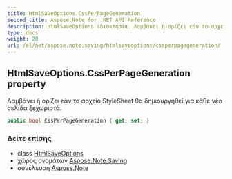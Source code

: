```yaml
---
title: HtmlSaveOptions.CssPerPageGeneration
second_title: Aspose.Note for .NET API Reference
description: HtmlSaveOptions ιδιοκτησία. Λαμβάνει ή ορίζει εάν το αρχείο StyleSheet θα δημιουργηθεί για κάθε νέα σελίδα ξεχωριστά.
type: docs
weight: 20
url: /el/net/aspose.note.saving/htmlsaveoptions/cssperpagegeneration/
---
```

## HtmlSaveOptions.CssPerPageGeneration property

Λαμβάνει ή ορίζει εάν το αρχείο StyleSheet θα δημιουργηθεί για κάθε νέα σελίδα ξεχωριστά.

```csharp
public bool CssPerPageGeneration { get; set; }
```

### Δείτε επίσης

* class [HtmlSaveOptions](../)
* χώρος ονομάτων [Aspose.Note.Saving](../../htmlsaveoptions/)
* συνέλευση [Aspose.Note](../../../)


